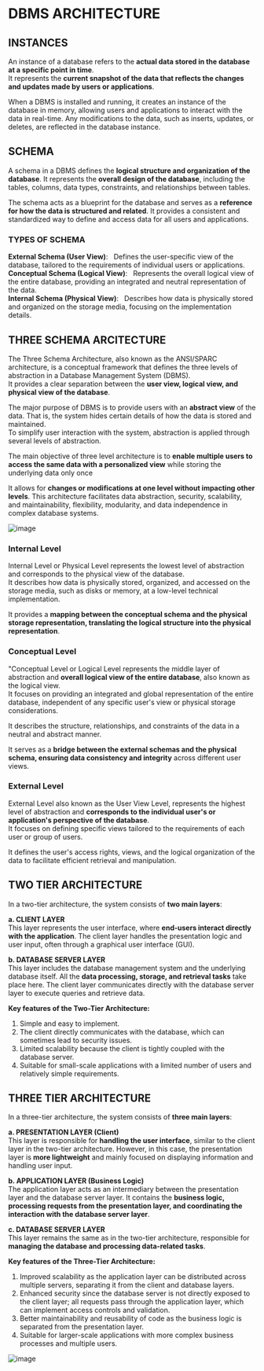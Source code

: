 # DBMS ARCHITECTURE

## INSTANCES

An instance of a database refers to the **actual data stored in the database at a specific point in time**. <br>
It represents the **current snapshot of the data that reflects the changes and updates made by users or applications**. 

When a DBMS is installed and running, it creates an instance of the database in memory, allowing users and applications to interact with the data in real-time. Any modifications to the data, such as inserts, updates, or deletes, are reflected in the database instance.

## SCHEMA

A schema in a DBMS defines the **logical structure and organization of the database**. It represents the **overall design of the database**, including the tables, columns, data types, constraints, and relationships between tables.

The schema acts as a blueprint for the database and serves as a **reference for how the data is structured and related**. It provides a consistent and standardized way to define and access data for all users and applications.

### TYPES OF SCHEMA

**External Schema (User View)**: &nbsp; Defines the user-specific view of the database, tailored to the requirements of individual users or applications. <br>
**Conceptual Schema (Logical View)**: &nbsp; Represents the overall logical view of the entire database, providing an integrated and neutral representation of the data. <br>
**Internal Schema (Physical View)**: &nbsp; Describes how data is physically stored and organized on the storage media, focusing on the implementation details. <br>

## THREE SCHEMA ARCITECTURE

The Three Schema Architecture, also known as the ANSI/SPARC architecture, is a conceptual framework that defines the three levels of abstraction in a Database Management System (DBMS). <br>
It provides a clear separation between the **user view, logical view, and physical view of the database**.

The major purpose of DBMS is to provide users with an **abstract view** of the data. That is, the system hides certain details of how the data is stored and maintained. <br>
To simplify user interaction with the system, abstraction is applied through several levels of abstraction.

The main objective of three level architecture is to **enable multiple users to access the same data with a personalized view** while storing the underlying data only once

It allows for **changes or modifications at one level without impacting other levels**. This architecture facilitates data abstraction, security, scalability, and maintainability, flexibility, modularity, and data independence in complex database systems.

![image](https://github.com/JashandeepSidhu712/DBMS/assets/117754690/fd500d84-345a-4c36-8268-3e45fe2042ba)

### Internal Level

Internal Level or Physical Level represents the lowest level of abstraction and corresponds to the physical view of the database. <br>
It describes how data is physically stored, organized, and accessed on the storage media, such as disks or memory, at a low-level technical implementation.

It provides a **mapping between the conceptual schema and the physical storage representation, translating the logical structure into the physical representation**.

### Conceptual Level

"Conceptual Level or Logical Level represents the middle layer of abstraction and **overall logical view of the entire database**, also known as the logical view. <br>
It focuses on providing an integrated and global representation of the entire database, independent of any specific user's view or physical storage considerations.

It describes the structure, relationships, and constraints of the data in a neutral and abstract manner.

It serves as a **bridge between the external schemas and the physical schema, ensuring data consistency and integrity** across different user views.

### External Level

External Level also known as the User View Level, represents the highest level of abstraction and **corresponds to the individual user's or application's perspective of the database**. <br>
It focuses on defining specific views tailored to the requirements of each user or group of users.

It defines the user's access rights, views, and the logical organization of the data to facilitate efficient retrieval and manipulation.

## TWO TIER ARCHITECTURE

In a two-tier architecture, the system consists of **two main layers**:

**a. CLIENT LAYER** <br>
This layer represents the user interface, where **end-users interact directly with the application**. The client layer handles the presentation logic and user input, often through a graphical user interface (GUI).

**b. DATABASE SERVER LAYER** <br>
This layer includes the database management system and the underlying database itself. All the **data processing, storage, and retrieval tasks** take place here. The client layer communicates directly with the database server layer to execute queries and retrieve data.

**Key features of the Two-Tier Architecture:** <br>
1. Simple and easy to implement.
2. The client directly communicates with the database, which can sometimes lead to security issues.
3. Limited scalability because the client is tightly coupled with the database server.
4. Suitable for small-scale applications with a limited number of users and relatively simple requirements.

## THREE TIER ARCHITECTURE

In a three-tier architecture, the system consists of **three main layers**:

**a. PRESENTATION LAYER (Client)** <br>
This layer is responsible for **handling the user interface**, similar to the client layer in the two-tier architecture. However, in this case, the presentation layer is **more lightweight** and mainly focused on displaying information and handling user input.

**b. APPLICATION LAYER (Business Logic)** <br>
The application layer acts as an intermediary between the presentation layer and the database server layer. It contains the **business logic, processing requests from the presentation layer, and coordinating the interaction with the database server layer**.

**c. DATABASE SERVER LAYER** <br>
This layer remains the same as in the two-tier architecture, responsible for **managing the database and processing data-related tasks**.

**Key features of the Three-Tier Architecture:** <br>
1. Improved scalability as the application layer can be distributed across multiple servers, separating it from the client and database layers.
2. Enhanced security since the database server is not directly exposed to the client layer; all requests pass through the application layer, which can implement access controls and validation.
3. Better maintainability and reusability of code as the business logic is separated from the presentation layer.
4. Suitable for larger-scale applications with more complex business processes and multiple users.

![image](https://github.com/JashandeepSidhu712/DBMS/assets/117754690/8bcfdef7-bf5f-417d-b6e7-b720bd0c3c65)


